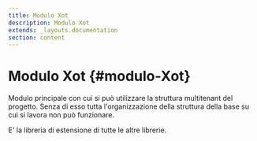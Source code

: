 ```yaml
---
title: Modulo Xot
description: Modulo Xot
extends: _layouts.documentation
section: content
---
```


# Modulo Xot {#modulo-Xot}

Modulo principale con cui si può utilizzare la struttura multitenant del progetto.
Senza di esso tutta l'organizzazione della struttura della base su cui si lavora non può funzionare.

E' la libreria di estensione di tutte le altre librerie.